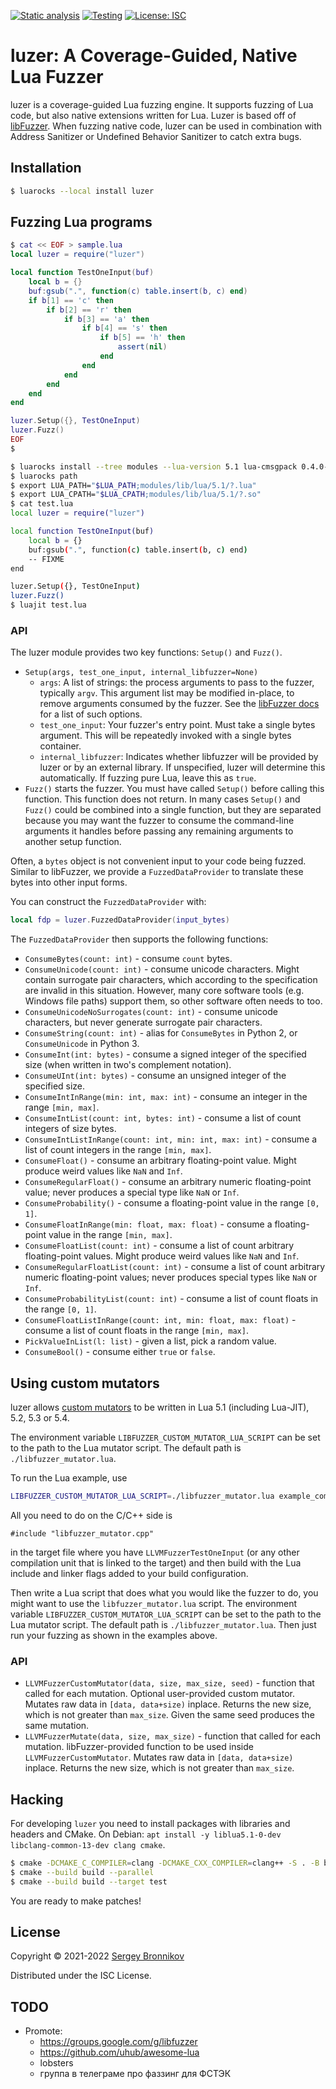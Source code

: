 [![Static analysis](https://github.com/ligurio/luzer/actions/workflows/check.yaml/badge.svg)](https://github.com/ligurio/luzer/actions/workflows/check.yaml)
[![Testing](https://github.com/ligurio/luzer/actions/workflows/test.yaml/badge.svg)](https://github.com/ligurio/luzer/actions/workflows/test.yaml)
[![License: ISC](https://img.shields.io/badge/License-ISC-blue.svg)](https://opensource.org/licenses/ISC)

# luzer: A Coverage-Guided, Native Lua Fuzzer

luzer is a coverage-guided Lua fuzzing engine. It supports fuzzing of Lua code,
but also native extensions written for Lua. Luzer is based off of
[libFuzzer][libfuzzer-url]. When fuzzing native code, luzer can be used in
combination with Address Sanitizer or Undefined Behavior Sanitizer to catch
extra bugs.

## Installation

```sh
$ luarocks --local install luzer
```

## Fuzzing Lua programs

```lua
$ cat << EOF > sample.lua
local luzer = require("luzer")

local function TestOneInput(buf)
    local b = {}
    buf:gsub(".", function(c) table.insert(b, c) end)
    if b[1] == 'c' then
        if b[2] == 'r' then
            if b[3] == 'a' then
                if b[4] == 's' then
                    if b[5] == 'h' then
                        assert(nil)
                    end
                end
            end
        end
    end
end

luzer.Setup({}, TestOneInput)
luzer.Fuzz()
EOF
$
```

```sh
$ luarocks install --tree modules --lua-version 5.1 lua-cmsgpack 0.4.0-0 CC="clang" CFLAGS="-ggdb -fPIC"
$ luarocks path
$ export LUA_PATH="$LUA_PATH;modules/lib/lua/5.1/?.lua"
$ export LUA_CPATH="$LUA_CPATH;modules/lib/lua/5.1/?.so"
$ cat test.lua
local luzer = require("luzer")

local function TestOneInput(buf)
    local b = {}
    buf:gsub(".", function(c) table.insert(b, c) end)
    -- FIXME
end

luzer.Setup({}, TestOneInput)
luzer.Fuzz()
$ luajit test.lua
```

### API

The luzer module provides two key functions: `Setup()` and `Fuzz()`.

- `Setup(args, test_one_input, internal_libfuzzer=None)`
  - `args`: A list of strings: the process arguments to pass to the fuzzer,
    typically `argv`. This argument list may be modified in-place, to remove
    arguments consumed by the fuzzer. See the [libFuzzer docs][libfuzzer-options-url]
    for a list of such options.
  - `test_one_input`: Your fuzzer's entry point. Must take a single bytes
    argument. This will be repeatedly invoked with a single bytes container.
  - `internal_libfuzzer`: Indicates whether libfuzzer will be provided by
    luzer or by an external library. If unspecified, luzer will determine
    this automatically. If fuzzing pure Lua, leave this as `true`.
- `Fuzz()` starts the fuzzer. You must have called `Setup()` before calling
  this function. This function does not return. In many cases `Setup()` and
  `Fuzz()` could be combined into a single function, but they are separated
  because you may want the fuzzer to consume the command-line arguments it
  handles before passing any remaining arguments to another setup function.

Often, a `bytes` object is not convenient input to your code being fuzzed.
Similar to libFuzzer, we provide a `FuzzedDataProvider` to translate these
bytes into other input forms.

You can construct the `FuzzedDataProvider` with:

```lua
local fdp = luzer.FuzzedDataProvider(input_bytes)
```

The `FuzzedDataProvider` then supports the following functions:

- `ConsumeBytes(count: int)` - consume `count` bytes.
- `ConsumeUnicode(count: int)` - consume unicode characters. Might contain
  surrogate pair characters, which according to the specification are invalid
  in this situation. However, many core software tools (e.g. Windows file paths)
  support them, so other software often needs to too.
- `ConsumeUnicodeNoSurrogates(count: int)` - consume unicode characters, but
  never generate surrogate pair characters.
- `ConsumeString(count: int)` - alias for `ConsumeBytes` in Python 2, or
  `ConsumeUnicode` in Python 3.
- `ConsumeInt(int: bytes)` - consume a signed integer of the specified size
  (when written in two's complement notation).
- `ConsumeUInt(int: bytes)` - consume an unsigned integer of the specified
  size.
- `ConsumeIntInRange(min: int, max: int)` - consume an integer in the range
  `[min, max]`.
- `ConsumeIntList(count: int, bytes: int)` - consume a list of count integers
  of size bytes.
- `ConsumeIntListInRange(count: int, min: int, max: int)` - consume a list of
  count integers in the range `[min, max]`.
- `ConsumeFloat()` - consume an arbitrary floating-point value. Might produce
  weird values like `NaN` and `Inf`.
- `ConsumeRegularFloat()` - consume an arbitrary numeric floating-point value;
  never produces a special type like `NaN` or `Inf`.
- `ConsumeProbability()` - consume a floating-point value in the range `[0, 1]`.
- `ConsumeFloatInRange(min: float, max: float)` - consume a floating-point
  value in the range `[min, max]`.
- `ConsumeFloatList(count: int)` - consume a list of count arbitrary
  floating-point values. Might produce weird values like `NaN` and `Inf`.
- `ConsumeRegularFloatList(count: int)` - consume a list of count arbitrary
  numeric floating-point values; never produces special types like `NaN` or `Inf`.
- `ConsumeProbabilityList(count: int)` - consume a list of count floats in the
  range `[0, 1]`.
- `ConsumeFloatListInRange(count: int, min: float, max: float)` - consume a
  list of count floats in the range `[min, max]`.
- `PickValueInList(l: list)` - given a list, pick a random value.
- `ConsumeBool()` - consume either `true` or `false`.

## Using custom mutators

luzer allows [custom mutators][libfuzzer-mutators-url] to be written in Lua 5.1
(including Lua-JIT), 5.2, 5.3 or 5.4.

The environment variable `LIBFUZZER_CUSTOM_MUTATOR_LUA_SCRIPT` can be set to
the path to the Lua mutator script. The default path is
`./libfuzzer_mutator.lua`.

To run the Lua example, use

```sh
LIBFUZZER_CUSTOM_MUTATOR_LUA_SCRIPT=./libfuzzer_mutator.lua example_compressed
```

All you need to do on the C/C++ side is

```
#include "libfuzzer_mutator.cpp"
```

in the target file where you have `LLVMFuzzerTestOneInput` (or any other
compilation unit that is linked to the target) and then build with the Lua
include and linker flags added to your build configuration.

Then write a Lua script that does what you would like the fuzzer to do, you
might want to use the `libfuzzer_mutator.lua` script. The environment variable
`LIBFUZZER_CUSTOM_MUTATOR_LUA_SCRIPT` can be set to the path to the Lua mutator
script. The default path is `./libfuzzer_mutator.lua`. Then just run your fuzzing as
shown in the examples above.

### API

- `LLVMFuzzerCustomMutator(data, size, max_size, seed)` - function that called
  for each mutation. Optional user-provided custom mutator. Mutates raw data in
  `[data, data+size)` inplace. Returns the new size, which is not greater than
  `max_size`. Given the same seed produces the same mutation.
- `LLVMFuzzerMutate(data, size, max_size)` - function that called for each
  mutation. libFuzzer-provided function to be used inside
  `LLVMFuzzerCustomMutator`. Mutates raw data in `[data, data+size)` inplace.
  Returns the new size, which is not greater than `max_size`.


## Hacking

For developing `luzer` you need to install packages with libraries and headers
and CMake. On Debian: `apt install -y liblua5.1-0-dev libclang-common-13-dev
clang cmake`.

```sh
$ cmake -DCMAKE_C_COMPILER=clang -DCMAKE_CXX_COMPILER=clang++ -S . -B build
$ cmake --build build --parallel
$ cmake --build build --target test
```

You are ready to make patches!

## License

Copyright © 2021-2022 [Sergey Bronnikov](https://bronevichok.ru/)

Distributed under the ISC License.

## TODO

- Promote:
  - https://groups.google.com/g/libfuzzer
  - https://github.com/uhub/awesome-lua
  - lobsters
  - группа в телеграме про фаззинг для ФСТЭК

[libfuzzer-url]: https://llvm.org/docs/LibFuzzer.html
[libfuzzer-options-url]: https://llvm.org/docs/LibFuzzer.html#options
[libfuzzer-mutators-url]: https://github.com/google/fuzzing/blob/master/docs/structure-aware-fuzzing.md
